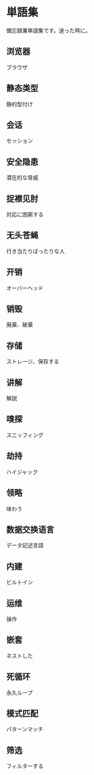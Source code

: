 # 単語集
備忘録兼単語集です。迷った時に。

## 浏览器
ブラウザ　

## 静态类型
静的型付け

## 会话
セッション

## 安全隐患
潜在的な脅威

## 捉襟见肘
対応に困窮する

## 无头苍蝇
行き当たりばったりな人

## 开销
オーバーヘッド

## 销毁
廃棄、破棄

## 存储
ストレージ、保存する

## 讲解
解説

## 嗅探
スニッフィング

## 劫持
ハイジャック

## 领略
味わう

## 数据交换语言
データ記述言語

## 内建
ビルトイン

## 运维
操作

## 嵌套
 ネストした

## 死循环
永久ループ

## 模式匹配
パターンマッチ

## 筛选
フィルターする
